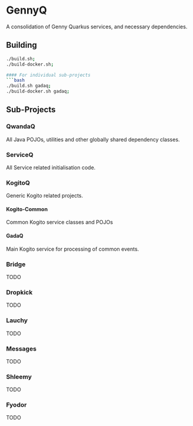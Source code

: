 # GennyQ

A consolidation of Genny Quarkus services, and necessary dependencies. 

## Building 

```bash
./build.sh;
./build-docker.sh;

#### For individual sub-projects
```bash
./build.sh gadaq;
./build-docker.sh gadaq;
```

## Sub-Projects

### QwandaQ

All Java POJOs, utilities and other globally shared dependency classes.

### ServiceQ

All Service related initialisation code.


### KogitoQ

Generic Kogito related projects.

#### Kogito-Common

Common Kogito service classes and POJOs

#### GadaQ

Main Kogito service for processing of common events.


### Bridge
TODO

### Dropkick
TODO

### Lauchy
TODO

### Messages
TODO

### Shleemy
TODO

### Fyodor
TODO
